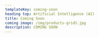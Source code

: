```yaml
---
templateKey: coming-soon
heading top: Artificial Intelligence (AI)
title: Coming Soon
coming image: /img/products-grid1.jpg
description: COMING SOON
---
```


